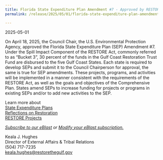```yaml
---
title: Florida State Expenditure Plan Amendment #7 - Approved by RESTORE Council Chair
permalink: /release/2025/05/01/florida-state-expenditure-plan-amendment-7

---
```

2025-05-01

On April 18, 2025, the Council Chair, the U.S. Environmental Protection Agency, approved the Florida State Expenditure Plan (SEP) Amendment #7. Under the Spill Impact Component of the RESTORE Act, commonly referred to as “Bucket 3”, 30 percent of the funds in the Gulf Coast Restoration Trust Fund are disbursed to the five Gulf Coast States. Each state is required to develop SEPs and submit it to the Council Chairperson for approval, the same is true for SEP amendments. These projects, programs, and activities will be implemented in a manner consistent with the requirements of the RESTORE Act, as well as the goals and objectives of the Comprehensive Plan. States amend SEPs to increase funding for projects or programs in existing SEPs and/or to add new activities to the SEP.

Learn more about   
[State Expenditure Plans](https://www.restorethegulf.gov/spill-impact-component)  
[Reflections on Restoration](https://www.restorethegulf.gov/reflections-on-restoration)   
[RESTORE Projects](https://experience.arcgis.com/experience/5552d321b5ad4f67b7fe8d23cbc24676)

[_Subscribe to our eBlast_](https://www.restorethegulf.gov/apps/eblast/Subscribe.aspx) _or_ [_Modify your eBlast subscription._](https://www.restorethegulf.gov/apps/eblast/ModifyInformation.aspx) 

Keala J. Hughes  
Director of External Affairs & Tribal Relations  
(504) 717-7235  
[keala.hughes@restorethegulf.gov](mailto:keala.hughes@restorethegulf.gov)